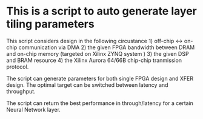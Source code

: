 # This is a script to auto generate layer tiling parameters

This script considers design in the following circustance 1) off-chip <-> on-chip communication via DMA 2) the given FPGA bandwidth between DRAM and on-chip memory (targeted on Xilinx ZYNQ system ) 3) the given DSP and BRAM resource 4) the Xilinx Aurora 64/66B chip-chip tranmission protocol. 

The script can generate parameters for both single FPGA design and XFER design. The optimal target can be switched between latency and throughput.

The script can return the best performance in through/latency for a certain Neural Network layer.
